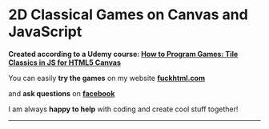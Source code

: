 # 2D Classical Games on Canvas and JavaScript

**Created according to a Udemy course: [How to Program Games: Tile Classics in JS for HTML5 Canvas](https://www.udemy.com/how-to-program-games/ "Open the course")**

You can easily **try the games** on my website __[fuckhtml.com](https://fuckhtml.com/udemycourse "Open my website")__

and **ask questions** on __[facebook](https://fb.com/hatehtml "Open my facebook page")__

I am always **happy to help** with coding and create cool stuff together!

---
